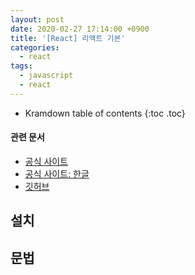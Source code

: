 ```yaml
---
layout: post
date: 2020-02-27 17:14:00 +0900
title: '[React] 리액트 기본'
categories:
  - react
tags:
  - javascript
  - react
---
```


* Kramdown table of contents
{:toc .toc}

#### 관련 문서

- [공식 사이트](https://reactjs.org/)
- [공식 사이트: 한글](https://ko.reactjs.org/)
- [깃허브](https://github.com/facebook/react)

## 설치


## 문법
